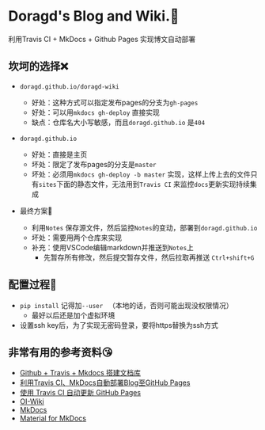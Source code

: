 # Doragd's Blog and Wiki.:paw_prints: 

利用Travis CI + MkDocs + Github Pages 实现博文自动部署

## 坎坷的选择:x:

* `doragd.github.io/doragd-wiki` 
  * 好处：这种方式可以指定发布pages的分支为`gh-pages` 
  * 好处：可以用`mkdocs gh-deploy` 直接实现
  * 缺点：仓库名大小写敏感，而且`doragd.github.io` 是`404`
* `doragd.github.io`  
  * 好处：直接是主页
  * 坏处：限定了发布pages的分支是`master`
  * 坏处：必须用`mkdocs gh-deploy -b master` 实现，这样上传上去的文件只有`sites`下面的静态文件，无法用到`Travis CI` 来监控`docs`更新实现持续集成

* 最终方案:strawberry: 
  * 利用`Notes` 保存源文件，然后监控`Notes`的变动，部署到`doragd.github.io`
  * 坏处：需要用两个仓库来实现
  * 补充：使用VSCode编辑markdown并推送到`Notes`上
    * 先暂存所有修改，然后提交暂存文件，然后拉取再推送 `Ctrl+shift+G`

## 配置过程:anger:

* `pip install` 记得加`--user ` （本地的话，否则可能出现没权限情况）
  * 最好以后还是加个虚拟环境
*  设置ssh key后，为了实现无密码登录，要将https替换为ssh方式

## 非常有用的参考资料:kissing_heart: 

* [Github + Travis + Mkdocs 搭建文档库](https://flc.io/more/github-travis-mkdocs-document/)
* [利用Travis CI、MkDocs自動部署Blog至GitHub Pages](https://cuiqingwei.github.io/2016/10/27/2016-10-27-%E5%88%A9%E7%94%A8Travis-CI%E3%80%81MkDocs%E8%87%AA%E5%8B%95%E9%83%A8%E7%BD%B2Blog%E8%87%B3GitHub-Pages/)
* [使用 Travis CI 自动更新 GitHub Pages]( https://neveryu.github.io/2019/02/05/travis-ci/ )
* [OI-Wiki](https://github.com/OI-wiki/OI-wiki/)
* [MkDocs](https://www.mkdocs.org/)
* [Material for MkDocs](https://squidfunk.github.io/mkdocs-material/getting-started/)



 

